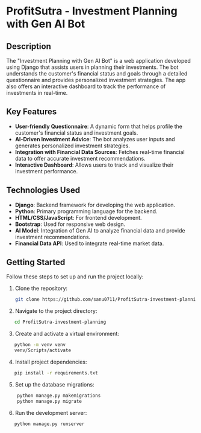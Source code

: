 # ProfitSutra - Investment Planning with Gen AI Bot

## Description

The "Investment Planning with Gen AI Bot" is a web application developed using Django that assists users in planning their investments. The bot understands the customer's financial status and goals through a detailed questionnaire and provides personalized investment strategies. The app also offers an interactive dashboard to track the performance of investments in real-time.

## Key Features

- **User-friendly Questionnaire**: A dynamic form that helps profile the customer's financial status and investment goals.
- **AI-Driven Investment Advice**: The bot analyzes user inputs and generates personalized investment strategies.
- **Integration with Financial Data Sources**: Fetches real-time financial data to offer accurate investment recommendations.
- **Interactive Dashboard**: Allows users to track and visualize their investment performance.

## Technologies Used

- **Django**: Backend framework for developing the web application.
- **Python**: Primary programming language for the backend.
- **HTML/CSS/JavaScript**: For frontend development.
- **Bootstrap**: Used for responsive web design.
- **AI Model**: Integration of Gen AI  to analyze financial data and provide investment recommendations.
- **Financial Data API**: Used to integrate real-time market data.

## Getting Started

Follow these steps to set up and run the project locally:

1. Clone the repository:
   ```bash
   git clone https://github.com/sanu0711/ProfitSutra-investment-planning.git
   ```

2. Navigate to the project directory:
```bash
   cd ProfitSutra-investment-planning
   ```

3. Create and activate a virtual environment:
```bash
   python -m venv venv
   venv/Scripts/activate
   ```

4. Install project dependencies:
```bash
   pip install -r requirements.txt
   ```
5. Set up the database migrations:
```bash
    python manage.py makemigrations
    python manage.py migrate
   ```
6. Run the development server:
```bash
   python manage.py runserver
   ```


